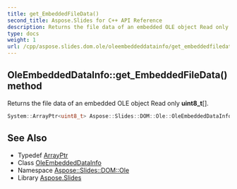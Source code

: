 ```yaml
---
title: get_EmbeddedFileData()
second_title: Aspose.Slides for C++ API Reference
description: Returns the file data of an embedded OLE object Read only uint8_t[].
type: docs
weight: 1
url: /cpp/aspose.slides.dom.ole/oleembeddeddatainfo/get_embeddedfiledata/
---
```

## OleEmbeddedDataInfo::get_EmbeddedFileData() method


Returns the file data of an embedded OLE object Read only **uint8_t**[].

```cpp
System::ArrayPtr<uint8_t> Aspose::Slides::DOM::Ole::OleEmbeddedDataInfo::get_EmbeddedFileData() override
```

## See Also

* Typedef [ArrayPtr](../../system/arrayptr/)
* Class [OleEmbeddedDataInfo](./)
* Namespace [Aspose::Slides::DOM::Ole](../)
* Library [Aspose.Slides](../../)